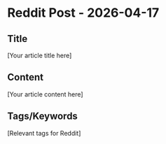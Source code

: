# Reddit Post - 2026-04-17

## Title
[Your article title here]

## Content
[Your article content here]

## Tags/Keywords
[Relevant tags for Reddit]
